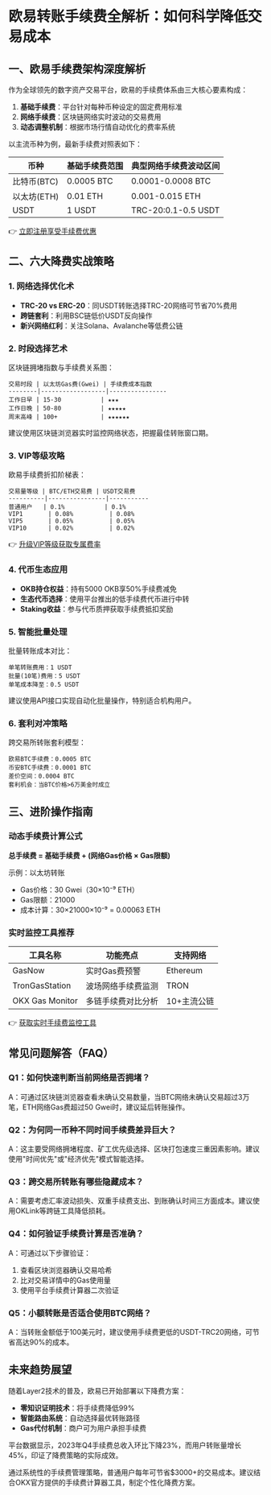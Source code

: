 # 欧易转账手续费全解析：如何科学降低交易成本

## 一、欧易手续费架构深度解析
作为全球领先的数字资产交易平台，欧易的手续费体系由三大核心要素构成：

1. **基础手续费**：平台针对每种币种设定的固定费用标准
2. **网络手续费**：区块链网络实时波动的交易费用
3. **动态调整机制**：根据市场行情自动优化的费率系统

以主流币种为例，最新手续费对照表如下：

| 币种       | 基础手续费范围 | 典型网络手续费波动区间 |
|------------|----------------|------------------------|
| 比特币(BTC) | 0.0005 BTC     | 0.0001-0.0008 BTC      |
| 以太坊(ETH) | 0.01 ETH       | 0.001-0.015 ETH        |
| USDT       | 1 USDT         | TRC-20:0.1-0.5 USDT    |

👉 [立即注册享受手续费优惠](https://bit.ly/okx_welcome)

## 二、六大降费实战策略

### 1. 网络选择优化术
- **TRC-20 vs ERC-20**：同USDT转账选择TRC-20网络可节省70%费用
- **跨链套利**：利用BSC链低价USDT反向操作
- **新兴网络红利**：关注Solana、Avalanche等低费公链

### 2. 时段选择艺术
区块链拥堵指数与手续费关系图：
```
交易时段 | 以太坊Gas费(Gwei) | 手续费成本指数
--------|------------------|----------------
工作日早 | 15-30           | ★★★
工作日晚 | 50-80           | ★★★★★
周末高峰 | 100+            | ★★★★★★
```
建议使用区块链浏览器实时监控网络状态，把握最佳转账窗口期。

### 3. VIP等级攻略
欧易手续费折扣阶梯表：
```
交易量等级 | BTC/ETH交易费 | USDT交易费
----------|----------------|-----------
普通用户   | 0.1%           | 0.1%
VIP1       | 0.08%          | 0.08%
VIP5       | 0.05%          | 0.05%
VIP10      | 0.02%          | 0.02%
```
👉 [升级VIP等级获取专属费率](https://bit.ly/okx_welcome)

### 4. 代币生态应用
- **OKB持仓权益**：持有5000 OKB享50%手续费减免
- **生态代币选择**：使用平台推出的低手续费代币进行中转
- **Staking收益**：参与代币质押获取手续费抵扣奖励

### 5. 智能批量处理
批量转账成本对比：
```
单笔转账费用：1 USDT
批量(10笔)费用：5 USDT
单笔成本降至：0.5 USDT
```
建议使用API接口实现自动化批量操作，特别适合机构用户。

### 6. 套利对冲策略
跨交易所转账套利模型：
```
欧易BTC手续费：0.0005 BTC
币安BTC手续费：0.0001 BTC
差价空间：0.0004 BTC
套利机会：当BTC价格>6万美金时成立
```

## 三、进阶操作指南

### 动态手续费计算公式
**总手续费 = 基础手续费 + (网络Gas价格 × Gas限额)**

示例：以太坊转账
- Gas价格：30 Gwei（30×10⁻⁹ ETH）
- Gas限额：21000
- 成本计算：30×21000×10⁻⁹ = 0.00063 ETH

### 实时监控工具推荐
| 工具名称      | 功能亮点              | 支持网络       |
|---------------|-----------------------|----------------|
| GasNow        | 实时Gas费预警         | Ethereum       |
| TronGasStation| 波场网络手续费监测    | TRON           |
| OKX Gas Monitor| 多链手续费对比分析    | 10+主流公链    |

👉 [获取实时手续费监控工具](https://bit.ly/okx_welcome)

## 常见问题解答（FAQ）

### Q1：如何快速判断当前网络是否拥堵？
A：可通过区块链浏览器查看未确认交易数量，当BTC网络未确认交易超过3万笔，ETH网络Gas费超过50 Gwei时，建议延后转账操作。

### Q2：为何同一币种不同时间手续费差异巨大？
A：这主要受网络拥堵程度、矿工优先级选择、区块打包速度三重因素影响。建议使用"时间优先"或"经济优先"模式智能选择。

### Q3：跨交易所转账有哪些隐藏成本？
A：需要考虑汇率波动损失、双重手续费支出、到账确认时间三方面成本。建议使用OKLink等跨链工具降低损耗。

### Q4：如何验证手续费计算是否准确？
A：可通过以下步骤验证：
1. 查看区块浏览器确认交易哈希
2. 比对交易详情中的Gas使用量
3. 使用平台手续费计算器二次验证

### Q5：小额转账是否适合使用BTC网络？
A：当转账金额低于100美元时，建议使用手续费更低的USDT-TRC20网络，可节省高达90%的成本。

## 未来趋势展望

随着Layer2技术的普及，欧易已开始部署以下降费方案：
- **零知识证明技术**：将手续费降低99%
- **智能路由系统**：自动选择最优转账路径
- **Gas代付机制**：商户可为用户承担手续费

平台数据显示，2023年Q4手续费总收入环比下降23%，而用户转账量增长45%，印证了降费策略的实际成效。

通过系统性的手续费管理策略，普通用户每年可节省$3000+的交易成本。建议结合OKX官方提供的手续费计算器工具，制定个性化降费方案。